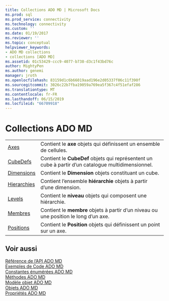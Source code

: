 ```yaml
---
title: Collections ADO MD | Microsoft Docs
ms.prod: sql
ms.prod_service: connectivity
ms.technology: connectivity
ms.custom: ''
ms.date: 01/19/2017
ms.reviewer: ''
ms.topic: conceptual
helpviewer_keywords:
- ADO MD collections
- collections [ADO MD]
ms.assetid: 01c53429-ccc9-4077-b738-d3c1f43bd76c
author: MightyPen
ms.author: genemi
manager: jroth
ms.openlocfilehash: 83159d1c6b66019aad196e2d05337f06c11f390f
ms.sourcegitcommit: 3026c22b7fba19059a769ea5f367c4f51efaf286
ms.translationtype: MT
ms.contentlocale: fr-FR
ms.lasthandoff: 06/15/2019
ms.locfileid: "66709918"
---
```

# <a name="ado-md-collections"></a>Collections ADO MD

|||  
|-|-|  
|[Axes](../../../ado/reference/ado-md-api/axes-collection-ado-md.md)|Contient le **axe** objets qui définissent un ensemble de cellules.|  
|[CubeDefs](../../../ado/reference/ado-md-api/cubedef-object-ado-md.md)|Contient le **CubeDef** objets qui représentent un cube à partir d’un catalogue multidimensionnel.|  
|[Dimensions](../../../ado/reference/ado-md-api/dimension-object-ado-md.md)|Contient le **Dimension** objets constituant un cube.|  
|[Hierarchies](../../../ado/reference/ado-md-api/hierarchy-object-ado-md.md)|Contient l’ensemble **hiérarchie** objets à partir d’une dimension.|  
|[Levels](../../../ado/reference/ado-md-api/level-object-ado-md.md)|Contient le **niveau** objets qui composent une hiérarchie.|  
|[Membres](../../../ado/reference/ado-md-api/members-collection-ado-md.md)|Contient le **membre** objets à partir d’un niveau ou une position le long d’un axe.|  
|[Positions](../../../ado/reference/ado-md-api/positions-collection-ado-md.md)|Contient le **Position** objets qui définissent un point sur un axe.|  
  
## <a name="see-also"></a>Voir aussi  
 [Référence de l’API ADO MD](../../../ado/reference/ado-md-api/ado-md-api-reference.md)   
 [Exemples de Code ADO MD](../../../ado/reference/ado-md-api/ado-md-code-examples.md)   
 [Constantes énumérées ADO MD](../../../ado/reference/ado-md-api/ado-md-enumerated-constants.md)   
 [Méthodes ADO MD](../../../ado/reference/ado-md-api/ado-md-methods.md)   
 [Modèle objet ADO MD](../../../ado/reference/ado-md-api/ado-md-object-model.md)   
 [Objets ADO MD](../../../ado/reference/ado-md-api/ado-md-objects.md)   
 [Propriétés ADO MD](../../../ado/reference/ado-md-api/ado-md-properties.md)
